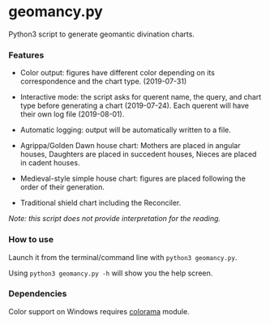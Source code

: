 # geomancy.py
Python3 script to generate geomantic divination charts.

### Features
* Color output: figures have different color depending on its correspondence and the chart type. (2019-07-31)

* Interactive mode: the script asks for querent name, the query, and chart type before generating a chart (2019-07-24). Each querent will have their own log file (2019-08-01). 

* Automatic logging: output will be automatically written to a file.

* Agrippa/Golden Dawn house chart: Mothers are placed in angular houses, Daughters are placed in succedent houses, Nieces are placed in cadent houses.

* Medieval-style simple house chart: figures are placed following the order of their generation.

* Traditional shield chart including the Reconciler.

*Note: this script does not provide interpretation for the reading.*

### How to use
Launch it from the terminal/command line with `python3 geomancy.py`.

Using `python3 geomancy.py -h` will show you the help screen.

### Dependencies
Color support on Windows requires [colorama](https://pypi.org/project/colorama/) module.
